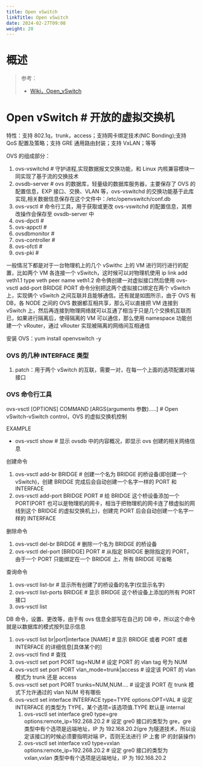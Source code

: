 ```yaml
---
title: Open vSwitch
linkTitle: Open vSwitch
date: 2024-02-27T09:08
weight: 20
---
```


# 概述

> 参考：
> 
> - [Wiki，Open_vSwitch](https://en.wikipedia.org/wiki/Open_vSwitch)

# Open vSwitch # 开放的虚拟交换机

特性：支持 802.1q，trunk，access；支持网卡绑定技术(NIC Bonding);支持 QoS 配置及策略；支持 GRE 通用路由封装；支持 VxLAN；等等

OVS 的组成部分：

1. ovs-vswitchd # 守护进程,实现数据报文交换功能，和 Linux 内核兼容模块一同实现了基于流的交换技术
2. ovsdb-server # ovs 的数据库，轻量级的数据库服务器，主要保存了 OVS 的配置信息，EXP 接口、交换、VLAN 等，ovs-vswitchd 的交换功能基于此库实现,相关数据信息保存在这个文件中：/etc/openvswitch/conf.db
3. ovs-vsctl # 命令行工具，用于获取或更改 ovs-vswitchd 的配置信息，其修改操作会保存至 ovsdb-server 中
4. ovs-dpctl #
5. ovs-appctl #
6. ovsdbmonitor #
7. ovs-controller #
8. ovs-ofctl #
9. ovs-pki #

一般情况下都是对于一台物理机上的几个 vSwithc 上的 VM 进行同行进行的配置，比如两个 VM 各连接一个 vSwitch，这时候可以对物理机使用 ip link add veth1.1 type veth peer name veth1.2 命令俩创建一对虚拟接口然后使用 ovs-vsctl add-port BRIDGE PORT 命令分别把这两个虚拟接口绑定在两个 vSwitch 上，实现俩个 vSwitch 之间互联并且能够通信。还有就是如图所示，由于 OVS 有 DB，各 NODE 之间的 OVS 数据都互相共享，那么可以直接把 VM 连接到 vSwitch 上，然后再连接到物理网络就可以互通了相当于只是几个交换机互联而已，如果进行隔离后，使得隔离的 VM 可以通信，那么使用 namespace 功能创建一个 vRouter，通过 vRouter 实现被隔离的网络间互相通信

安装 OVS：yum install openvswitch -y

### OVS 的几种 INTERFACE 类型

1. patch：用于两个 vSwitch 的互联，需要一对，在每一个上面的选项配置对端接口

### OVS 命令行工具

ovs-vsctl \[OPTIONS] COMMAND \[ARGS(arguments 参数).....] # Open vSwitch-vSwitch control，OVS 的虚拟交换机控制

EXAMPLE

- ovs-vsctl show #  显示 ovsdb 中的内容概况，即显示 ovs 创建的相关网络信息

创建命令

1. ovs-vsctl add-br BRIDGE # 创建一个名为 BRIDGE 的桥设备(即创建一个 vSwitch)，创建 BRIDGE 完成后会自动创建一个名字一样的 PORT 和 INTERFACE
2. ovs-vsctl add-port BRIDGE PORT # 给 BRIDGE 这个桥设备添加一个 PORT(PORT 也可以是物理机的网卡，相当于把物理机的网卡连了根虚拟的网线到这个 BRIDGE 的虚拟交换机上)，创建完 PORT 后会自动创建一个名字一样的 INTERFACE

删除命令

1. ovs-vsctl del-br BRIDGE # 删除一个名为 BRIDGE 的桥设备
2. ovs-vsctl del-port \[BRIDGE] PORT # 从指定 BRIDGE 删除指定的 PORT，由于一个 PORT 只能绑定在一个 BRIDGE 上，所有 BRIDGE 可省略

查询命令

1. ovs-vsctl list-br #  显示所有创建了的桥设备的名字(仅显示名字)
2. ovs-vsctl list-ports BRIDGE #  显示 BRIDGE 这个桥设备上添加的所有 PORT 接口
3. ovs-vsctl list

DB 命令，设置、更改等，由于有 ovs 信息全部写在自己的 DB 中，所以这个命令就是以数据库的模式按列显示信息

1. ovs-vsctl list br|port|interface \[NAME] #  显示 BRIDGE 或者 PORT 或者 INTERFACE 的详细信息\[具体某个的]
2. ovs-vsctl find # 查找
3. ovs-vsctl set port PORT tag=NUM # 设定 PORT 的 vlan tag 号为 NUM
4. ovs-vsctl set port PORT vlan_mode=trunk|access # 设定该 PORT 的 vlan 模式为 trunk 还是 access
5. ovs-vsctl set port PORT trunks=NUM,NUM.... # 设定该 PORT 在 trunk 模式下允许通过的 vlan NUM 号有哪些
6. ovs-vsctl set interface INTERFACE type=TYPE options:OPT=VAL # 设定 INTERFACE 的类型为 TYPE，某个选项=该选项值.TYPE 默认是 internal
   1. ovs-vsctl set interface gre0 type=gre options:remote_ip=192.268.20.2 # 设定 gre0 接口的类型为 gre，gre 类型中有个选项是远端地址，IP 为 192.168.20.2(gre 为隧道技术，所以设定该接口的时候必须要指明对端 IP，否则无法进行 IP 上套 IP 的封装操作)
   2. ovs-vsctl set interface vx0 type=vxlan options:remote_ip=192.268.20.2 # 设定 gre0 接口的类型为 vxlan,vxlan 类型中有个选项是远端地址，IP 为 192.168.20.2
